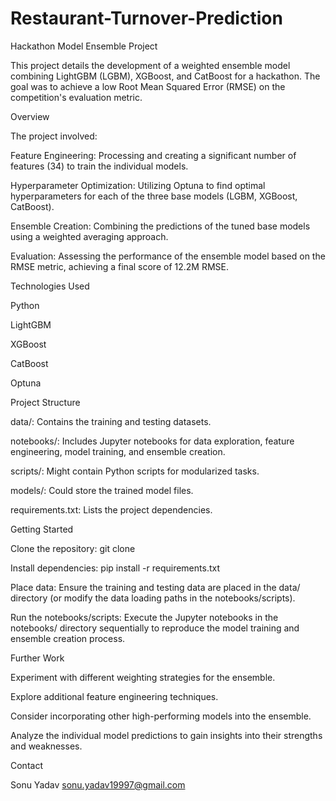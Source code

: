 # Restaurant-Turnover-Prediction
Hackathon Model Ensemble Project

This project details the development of a weighted ensemble model combining LightGBM (LGBM), XGBoost, and CatBoost for a hackathon. The goal was to achieve a low Root Mean Squared Error (RMSE) on the competition's evaluation metric.

Overview

The project involved:

Feature Engineering: Processing and creating a significant number of features (34) to train the individual models.

Hyperparameter Optimization: Utilizing Optuna to find optimal hyperparameters for each of the three base models (LGBM, XGBoost, CatBoost).

Ensemble Creation: Combining the predictions of the tuned base models using a weighted averaging approach.

Evaluation: Assessing the performance of the ensemble model based on the RMSE metric, achieving a final score of 12.2M RMSE.

Technologies Used

Python

LightGBM

XGBoost

CatBoost

Optuna

Project Structure

data/: Contains the training and testing datasets.

notebooks/: Includes Jupyter notebooks for data exploration, feature engineering, model training, and ensemble creation.

scripts/: Might contain Python scripts for modularized tasks.

models/: Could store the trained model files.

requirements.txt: Lists the project dependencies.

Getting Started

Clone the repository:
git clone

Install dependencies:
pip install -r requirements.txt

Place data: Ensure the training and testing data are placed in the data/ directory (or modify the data loading paths in the notebooks/scripts).

Run the notebooks/scripts: Execute the Jupyter notebooks in the notebooks/ directory sequentially to reproduce the model training and ensemble creation process.

Further Work

Experiment with different weighting strategies for the ensemble.

Explore additional feature engineering techniques.

Consider incorporating other high-performing models into the ensemble.

Analyze the individual model predictions to gain insights into their strengths and weaknesses.

Contact

Sonu Yadav
sonu.yadav19997@gmail.com
